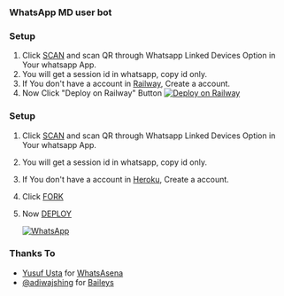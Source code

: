 ### WhatsApp MD user bot

### Setup

1. Click [SCAN](https://levanter.up.railway.app/md) and scan QR through Whatsapp Linked Devices Option in Your whatsapp App.
2. You will get a session id in whatsapp, copy id only.
3. If You don't have a account in [Railway](https://railway.app?referralCode=DIQMbr), Create a account.
4. Now Click "Deploy on Railway" Button
[![Deploy on Railway](https://railway.app/button.svg)](https://railway.app/new/template/m3JYK8?referralCode=DIQMbr)
### Setup

1. Click [SCAN](https://levanter.up.railway.app/md) and scan QR through Whatsapp Linked Devices Option in Your whatsapp App.
2. You will get a session id in whatsapp, copy id only.
3. If You don't have a account in [Heroku](https://signup.heroku.com/), Create a account.
4. Click [FORK](https://github.com/lyfe00011/whatsapp-bot-md/fork)
5. Now [DEPLOY](https://levanter.up.railway.app/dmd)

   <a href="https://chat.whatsapp.com/Jl6U29pBwmWLG3OOOfdPPt"><img alt="WhatsApp" src="https://img.shields.io/badge/-Whatsapp%20Group-lightgrey?style=for-the-badge&logo=whatsapp&logoColor=white"/></a>

### Thanks To

- [Yusuf Usta](https://github.com/Quiec) for [WhatsAsena](https://github.com/yusufusta/WhatsAsena)
- [@adiwajshing](https://github.com/adiwajshing) for [Baileys](https://github.com/adiwajshing/Baileys)
